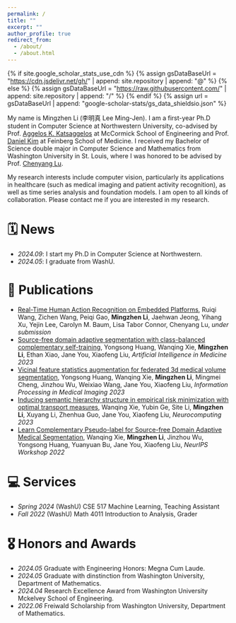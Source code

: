 ```yaml
---
permalink: /
title: ""
excerpt: ""
author_profile: true
redirect_from: 
  - /about/
  - /about.html
---
```


{% if site.google_scholar_stats_use_cdn %}
{% assign gsDataBaseUrl = "https://cdn.jsdelivr.net/gh/" | append: site.repository | append: "@" %}
{% else %}
{% assign gsDataBaseUrl = "https://raw.githubusercontent.com/" | append: site.repository | append: "/" %}
{% endif %}
{% assign url = gsDataBaseUrl | append: "google-scholar-stats/gs_data_shieldsio.json" %}

<span class='anchor' id='about-me'></span>

My name is Mingzhen Li (李明真 Lee Ming-Jen). I am a first-year Ph.D student in Computer Science at Northwestern University, co-advised by Prof. <a href='https://www.mccormick.northwestern.edu/research-faculty/directory/profiles/katsaggelos-aggelos.html'>Aggelos K. Katsaggelos</a> at McCormick School of Engineering and Prof. <a href='https://labs.feinberg.northwestern.edu/daniel-kim/index.html'>Daniel Kim</a> at Feinberg School of Medicine. I received my Bachelor of Science double major in Computer Science and Mathematics from Washington University in St. Louis, where I was honored to be advised by Prof. <a href='https://www.cse.wustl.edu/~lu/'>Chenyang Lu</a>.

My research interests include computer vision, particularly its applications in healthcare (such as medical imaging and patient activity recognition), as well as time series analysis and foundation models. I am open to all kinds of collaboration. Please contact me if you are interested in my research.


# 🗓 News
- *2024.09*: I start my Ph.D in Computer Science at Northwestern. 
- *2024.05*: I graduate from WashU. 

# 📄 Publications 
- [Real-Time Human Action Recognition on Embedded Platforms](https://arxiv.org/abs/2409.05662), Ruiqi Wang, Zichen Wang, Peiqi Gao, **Mingzhen Li**, Jaehwan Jeong, Yihang Xu, Yejin Lee, Carolyn M. Baum, Lisa Tabor Connor, Chenyang Lu, *under submission*
- [Source-free domain adaptive segmentation with class-balanced complementary self-training](https://www.sciencedirect.com/science/article/pii/S0933365723002087), Yongsong Huang, Wanqing Xie, **Mingzhen Li**, Ethan Xiao, Jane You, Xiaofeng Liu, *Artificial Intelligence in Medicine 2023*
- [Vicinal feature statistics augmentation for federated 3d medical volume segmentation](https://link.springer.com/chapter/10.1007/978-3-031-34048-2_28), Yongsong Huang, Wanqing Xie, **Mingzhen Li**, Mingmei Cheng, Jinzhou Wu, Weixiao Wang, Jane You, Xiaofeng Liu, *Information Processing in Medical Imaging 2023*
- [Inducing semantic hierarchy structure in empirical risk minimization with optimal transport measures](https://www.sciencedirect.com/science/article/pii/S0925231223001315), Wanqing Xie, Yubin Ge, Site Li, **Mingzhen Li**, Xuyang Li, Zhenhua Guo, Jane You, Xiaofeng Liu, *Neurocomputing 2023*
- [Learn Complementary Pseudo-label for Source-free Domain Adaptive Medical Segmentation](https://www.cse.cuhk.edu.hk/~qdou/public/medneurips2022/7.pdf), Wanqing Xie, **Mingzhen Li**, Jinzhou Wu, Yongsong Huang, Yuanyuan Bu, Jane You, Xiaofeng Liu, *NeurIPS Workshop 2022*

# 💻 Services
- *Spring 2024* (WashU) CSE 517 Machine Learning, Teaching Assistant
- *Fall 2022* (WashU) Math 4011 Introduction to Analysis, Grader

# 🎖 Honors and Awards
- *2024.05* Graduate with Engineering Honors: Megna Cum Laude.
- *2024.05* Graduate with dinstinction from Washington University, Department of Mathematics.
- *2024.04* Research Excellence Award from Washington University Mckelvey School of Engineering.
- *2022.06* Freiwald Scholarship from Washington University, Department of Mathematics.


